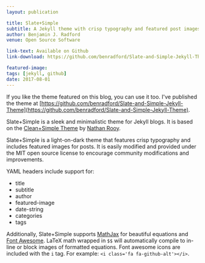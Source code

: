```yaml
---
layout: publication

title: Slate+Simple
subtitle: A Jekyll theme with crisp typography and featured post images
author: Benjamin J. Radford
venue: Open Source Software

link-text: Available on Github
link-download: https://github.com/benradford/Slate-and-Simple-Jekyll-Theme

featured-image: 
tags: [jekyll, github]
date: 2017-08-01
---
```


If you like the theme featured on this blog, you can use it too. I've published the theme at [https://github.com/benradford/Slate-and-Simple-Jekyll-Theme](https://github.com/benradford/Slate-and-Simple-Jekyll-Theme).

Slate+Simple is a sleek and minimalistic theme for Jekyll blogs. It is based on the [Clean+Simple Theme](https://github.com/nathanrooy/Clean-and-Simple-Jekyll-Theme) by [Nathan Rooy](https://nathanrooy.github.io). 

Slate+Simple is a light-on-dark theme that features crisp typography and includes featured images for posts. It is easily modified and provided under the MIT open source license to encourage community modifications and improvements. 

YAML headers include support for:

* title
* subtitle
* author
* featured-image
* date-string
* categories
* tags

Additionally, Slate+Simple supports [MathJax](https://www.mathjax.org) for beautiful equations and [Font Awesome](http://fontawesome.io/icons/). LaTeX math wrapped in `$$` will automatically compile to in-line or block images of formatted equations. Font awesome icons are included with the `i` tag. For example: `<i class='fa fa-github-alt'></i>`.
